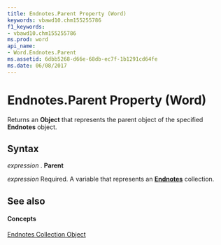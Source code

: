 ```yaml
---
title: Endnotes.Parent Property (Word)
keywords: vbawd10.chm155255786
f1_keywords:
- vbawd10.chm155255786
ms.prod: word
api_name:
- Word.Endnotes.Parent
ms.assetid: 6dbb5268-d66e-68db-ec7f-1b1291cd64fe
ms.date: 06/08/2017
---
```



# Endnotes.Parent Property (Word)

Returns an **Object** that represents the parent object of the specified **Endnotes** object.


## Syntax

 _expression_ . **Parent**

 _expression_ Required. A variable that represents an **[Endnotes](endnotes-object-word.md)** collection.


## See also


#### Concepts


[Endnotes Collection Object](endnotes-object-word.md)

